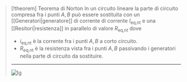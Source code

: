> [!theorem] Teorema di Norton
> In un circuito lineare la parte di circuito compresa fra i punti $A,B$ può essere sostituita con un [[Generatori|generatore]] di corrente di corrente $I_{\text{eq,nt}}$ e una [[Resitori|resistenza]] in parallelo di valore $R_{\text{eq,nt}}$ dove
> * $i_{\text{eq,nt}}$ è la corrente fra i punti $A,B$ a corto circuito.
> * $R_{\text{eq,nt}}$ è la resistenza vista fra i punti $A,B$ passivando i generatori nella parte di circuito da sostituire.
> ---
> ![lg](Norton.drawio.svg)
